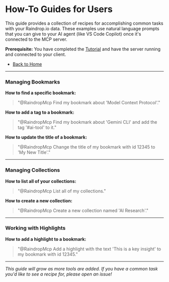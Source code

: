 # How-To Guides for Users

This guide provides a collection of recipes for accomplishing common tasks with your Raindrop.io data. These examples use natural language prompts that you can give to your AI agent (like VS Code Copilot) once it's connected to the MCP server.

**Prerequisite:** You have completed the [Tutorial](../TUTORIAL.md) and have the server running and connected to your client.

-   [Back to Home](../../README.md)

---

### **Managing Bookmarks**

**How to find a specific bookmark:**

> "@RaindropMcp Find my bookmark about 'Model Context Protocol'."

**How to add a tag to a bookmark:**

> "@RaindropMcp Find my bookmark about 'Gemini CLI' and add the tag '#ai-tool' to it."

**How to update the title of a bookmark:**

> "@RaindropMcp Change the title of my bookmark with id 12345 to 'My New Title'."

---

### **Managing Collections**

**How to list all of your collections:**

> "@RaindropMcp List all of my collections."

**How to create a new collection:**

> "@RaindropMcp Create a new collection named 'AI Research'."

---

### **Working with Highlights**

**How to add a highlight to a bookmark:**

> "@RaindropMcp Add a highlight with the text 'This is a key insight' to my bookmark with id 12345."

---

*This guide will grow as more tools are added. If you have a common task you'd like to see a recipe for, please open an issue!*

